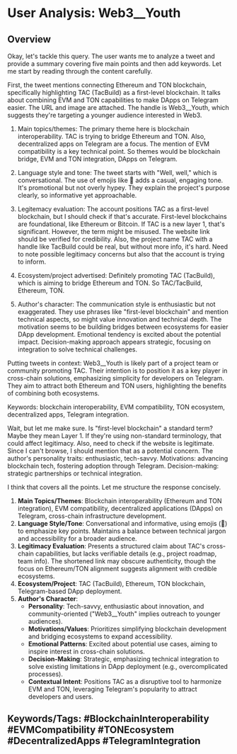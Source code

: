 # User Analysis: Web3__Youth

## Overview

<think>
Okay, let's tackle this query. The user wants me to analyze a tweet and provide a summary covering five main points and then add keywords. Let me start by reading through the content carefully.

First, the tweet mentions connecting Ethereum and TON blockchain, specifically highlighting TAC (TacBuild) as a first-level blockchain. It talks about combining EVM and TON capabilities to make DApps on Telegram easier. The URL and image are attached. The handle is Web3__Youth, which suggests they're targeting a younger audience interested in Web3.

1. Main topics/themes: The primary theme here is blockchain interoperability. TAC is trying to bridge Ethereum and TON. Also, decentralized apps on Telegram are a focus. The mention of EVM compatibility is a key technical point. So themes would be blockchain bridge, EVM and TON integration, DApps on Telegram.

2. Language style and tone: The tweet starts with "Well, well," which is conversational. The use of emojis like 🧠 adds a casual, engaging tone. It's promotional but not overly hypey. They explain the project's purpose clearly, so informative yet approachable.

3. Legitemacy evaluation: The account positions TAC as a first-level blockchain, but I should check if that's accurate. First-level blockchains are foundational, like Ethereum or Bitcoin. If TAC is a new layer 1, that's significant. However, the term might be misused. The website link should be verified for credibility. Also, the project name TAC with a handle like TacBuild could be real, but without more info, it's hard. Need to note possible legitimacy concerns but also that the account is trying to inform.

4. Ecosystem/project advertised: Definitely promoting TAC (TacBuild), which is aiming to bridge Ethereum and TON. So TAC/TacBuild, Ethereum, TON.

5. Author's character: The communication style is enthusiastic but not exaggerated. They use phrases like "first-level blockchain" and mention technical aspects, so might value innovation and technical depth. The motivation seems to be building bridges between ecosystems for easier DApp development. Emotional tendency is excited about the potential impact. Decision-making approach appears strategic, focusing on integration to solve technical challenges.

Putting tweets in context: Web3__Youth is likely part of a project team or community promoting TAC. Their intention is to position it as a key player in cross-chain solutions, emphasizing simplicity for developers on Telegram. They aim to attract both Ethereum and TON users, highlighting the benefits of combining both ecosystems.

Keywords: blockchain interoperability, EVM compatibility, TON ecosystem, decentralized apps, Telegram integration.

Wait, but let me make sure. Is "first-level blockchain" a standard term? Maybe they mean Layer 1. If they're using non-standard terminology, that could affect legitimacy. Also, need to check if the website is legitimate. Since I can't browse, I should mention that as a potential concern. The author's personality traits: enthusiastic, tech-savvy. Motivations: advancing blockchain tech, fostering adoption through Telegram. Decision-making: strategic partnerships or technical integration.

I think that covers all the points. Let me structure the response concisely.
</think>

1. **Main Topics/Themes**: Blockchain interoperability (Ethereum and TON integration), EVM compatibility, decentralized applications (DApps) on Telegram, cross-chain infrastructure development.  
2. **Language Style/Tone**: Conversational and informative, using emojis (🧠) to emphasize key points. Maintains a balance between technical jargon and accessibility for a broader audience.  
3. **Legitimacy Evaluation**: Presents a structured claim about TAC's cross-chain capabilities, but lacks verifiable details (e.g., project roadmap, team info). The shortened link may obscure authenticity, though the focus on Ethereum/TON alignment suggests alignment with credible ecosystems.  
4. **Ecosystem/Project**: TAC (TacBuild), Ethereum, TON blockchain, Telegram-based DApp deployment.  
5. **Author's Character**:  
   - **Personality**: Tech-savvy, enthusiastic about innovation, and community-oriented ("Web3__Youth" implies outreach to younger audiences).  
   - **Motivations/Values**: Prioritizes simplifying blockchain development and bridging ecosystems to expand accessibility.  
   - **Emotional Patterns**: Excited about potential use cases, aiming to inspire interest in cross-chain solutions.  
   - **Decision-Making**: Strategic, emphasizing technical integration to solve existing limitations in DApp deployment (e.g., overcomplicated processes).  
   - **Contextual Intent**: Positions TAC as a disruptive tool to harmonize EVM and TON, leveraging Telegram's popularity to attract developers and users.  

**Keywords/Tags**: #BlockchainInteroperability #EVMCompatibility #TONEcosystem #DecentralizedApps #TelegramIntegration
---
